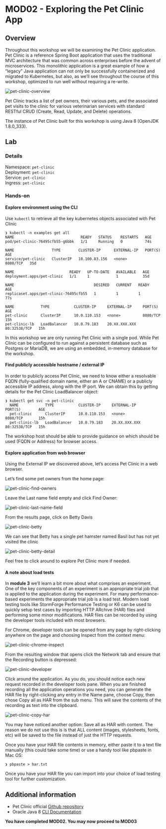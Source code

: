# MOD02 - Exploring the Pet Clinic App

## Overview

Throughout this workshop we will be examining the Pet Clinic application. Pet Clinic is a reference Spring Boot application that uses the traditional MVC architecture that was common across enterprises before the advent of microservices. This monolithic application is a great example of how a “legacy” Java application can not only be successfully containerized and migrated to Kubernetes, but also, as we’ll see throughout the course of this workshop, optimized to run well without requiring a re-write.

![pet-clinic-overview](/Java/Assets/Images/pet-clinic-overview.png)

Pet Clinic tracks a list of pet owners, their various pets, and the associated pet visits to the clinic for various veterinarian services with standard RESTful CRUD (Create, Read, Update, and Delete) operations.

The instance of Pet Clinic built for this workshop is using Java 8 (OpenJDK 1.8.0_333).


## Lab
### Details 
Namespace: `pet-clinic`<br>
Deployment: `pet-clinic`<br>
Service: `pet-clinic`<br>
Ingress: `pet-clinic`

### Hands-on

#### Explore environment using the CLI

Use `kubectl` to retrieve all the key kubernetes objects associated with Pet Clinic

    ❯ kubectl -n examples get all
    NAME                              READY   STATUS    RESTARTS   AGE
    pod/pet-clinic-76495cfb55-g6bbk   1/1     Running   0          74s

    NAME                 TYPE        CLUSTER-IP      EXTERNAL-IP   PORT(S)    AGE
    service/pet-clinic   ClusterIP   10.100.83.156   <none>        8080/TCP   35d

    NAME                         READY   UP-TO-DATE   AVAILABLE   AGE
    deployment.apps/pet-clinic   1/1     1            1           35d

    NAME                                    DESIRED   CURRENT   READY   AGE
    replicaset.apps/pet-clinic-76495cfb55   1         1         1       77s

    NAME            TYPE           CLUSTER-IP     EXTERNAL-IP     PORT(S)        AGE
    pet-clinic      ClusterIP      10.0.110.153   <none>          8080/TCP       15h
    pet-clinic-lb   LoadBalancer   10.0.79.183    20.XX.XXX.XXX   80:32538/TCP   15h


In this workshop we are only running Pet Clinic with a single pod. While Pet Clinic can be configured to run against a persistent database such as Postgres or MariaDB, we are using an embedded, in-memory database for the workshop.


#### Find publicly accessible hostname / external IP

In order to publicly access Pet Clinic, we need to know either a resolvable FQDN (fully-qualified domain name, either an A or CNAME) or a publicly accessible IP address, along with the IP port. We can obtain this by getting details for the Pet Clinic LoadBalancer object:

    ❯ kubectl get svc -n pet-clinic
      NAME            TYPE           CLUSTER-IP     EXTERNAL-IP     PORT(S)        AGE
      pet-clinic      ClusterIP      10.0.110.153   <none>          8080/TCP       15h
      pet-clinic-lb   LoadBalancer   10.0.79.183    20.XX.XXX.XXX   80:32538/TCP   15h


The workshop host should be able to provide guidance on which should be used (FQDN or Address) for browser access.


#### Explore application from web browser

Using the External IP we discovered above, let’s access Pet Clinic in a web browser.

Let’s find some pet owners from the home page:

![pet-clinic-find-owners](/Java/Assets/Images/pet-clinic-find-owners.png)

Leave the Last name field empty and click Find Owner:

![pet-clinic-last-name-field](/Java/Assets/Images/pet-clinic-last-name-field.png)

From the results page, click on Betty Davis

![pet-clinic-betty](/Java/Assets/Images/pet-clinic-betty.png)

We can see that Betty has a single pet hamster named Basil but has not yet visited the clinic

![pet-clinic-betty-detail](/Java/Assets/Images/pet-clinic-betty-detail.png)

Feel free to click around to explore Pet Clinic more if needed.

#### A note about load tests

In **module 3** we’ll learn a bit more about what comprises an experiment. One of the key components of an experiment is an appropriate trial job that is applied to the application during the experiment. For many performance-based experiments the appropriate trial job is a load test. Modern load testing tools like StormForge Performance Testing or K6 can be used to quickly setup test cases by importing HTTP ARchive (HAR) files and performing some minor modifications. HAR files can be recorded by using the developer tools included with most browsers. 

For Chrome, developer tools can be opened from any page by right-clicking anywhere on the page and choosing Inspect from the context menu:

![pet-clinic-chrome-inspect](/Java/Assets/Images/pet-clinic-chrome-inspect.png)

From the resulting window that opens click the Network tab and ensure that the Recording button is depressed:

![pet-clinic-developer](/Java/Assets/Images/pet-clinic-developer.png)

Click around the application. As you do, you should notice each new request recorded in the developer tools pane. When you are finished recording all the application operations you need, you can generate the HAR file by right-clicking any entry in the Name pane, choose Copy, then chose Copy all as HAR from the sub menu. This will save the contents of the recording as text into the clipboard.

![pet-clinic-copy-har](/Java/Assets/Images/pet-clinic-copy-har.png)

You may have noticed another option: Save all as HAR with content. The reason we do not use this is is that ALL content (images, stylesheets, fonts, etc) will be saved to the file instead of just the HTTP requests.

Once you have your HAR file contents in memory, either paste it to a text file manually (this could take some time) or use a handy tool like pbpaste in Mac OS:

    ❯ pbpaste > har.txt

Once you have your HAR file you can import into your choice of load testing tool for further customization.


## Additional information
* Pet Clinic official [Github repository](https://github.com/spring-projects/spring-petclinic)
* Oracle Java 8 [CLI Documentation](https://docs.oracle.com/javase/8/docs/technotes/tools/unix/java.html#BGBCIEFC)

**You have completed MOD02. You may now proceed to MOD03**